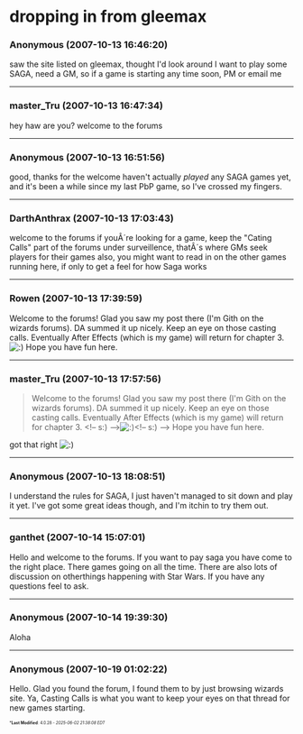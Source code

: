 # dropping in from gleemax

### **Anonymous** (2007-10-13 16:46:20)

saw the site listed on gleemax, thought I'd look around
I want to play some SAGA, need a GM, so if a game is starting any time soon, PM or email me

---

### **master_Tru** (2007-10-13 16:47:34)

hey haw are you? welcome to the forums

---

### **Anonymous** (2007-10-13 16:51:56)

good, thanks for the welcome
haven't actually *played* any SAGA games yet, and it's been a while since my last PbP game, so I've crossed my fingers.

---

### **DarthAnthrax** (2007-10-13 17:03:43)

welcome to the forums
if youÂ´re looking for a game, keep the "Cating Calls" part of the forums under surveillence, thatÂ´s where GMs seek players for their games
also, you might want to read in on the other games running here, if only to get a feel for how Saga works

---

### **Rowen** (2007-10-13 17:39:59)

Welcome to the forums! Glad you saw my post there (I'm Gith on the wizards forums). DA summed it up nicely. Keep an eye on those casting calls. Eventually After Effects (which is my game) will return for chapter 3. <!-- s:) -->![:)](https://i.ibb.co/8LPNcWCM/icon-e-smile.gif)<!-- s:) -->
Hope you have fun here.

---

### **master_Tru** (2007-10-13 17:57:56)

> Welcome to the forums! Glad you saw my post there (I&#39;m Gith on the wizards forums). DA summed it up nicely. Keep an eye on those casting calls. Eventually After Effects (which is my game) will return for chapter 3. &lt;!&ndash; s:) &ndash;&gt;![:)](https://i.ibb.co/8LPNcWCM/icon-e-smile.gif)&lt;!&ndash; s:) &ndash;&gt;
> Hope you have fun here.

got that right <!-- s:) -->![:)](https://i.ibb.co/8LPNcWCM/icon-e-smile.gif)<!-- s:) -->

---

### **Anonymous** (2007-10-13 18:08:51)

I understand the rules for SAGA, I just haven't managed to sit down and play it yet.
I've got some great ideas though, and I'm itchin to try them out.

---

### **ganthet** (2007-10-14 15:07:01)

Hello and welcome to the forums. If you want to pay saga you have come to the right place. There games going on all the time. There are also lots of discussion on otherthings happening with Star Wars. If you have any questions feel to ask.

---

### **Anonymous** (2007-10-14 19:39:30)

Aloha

---

### **Anonymous** (2007-10-19 01:02:22)

Hello. Glad you found the forum, I found them to by just browsing wizards site. Ya, Casting Calls is what you want to keep your eyes on that thread for new games starting.



<span style="font-size: 0.5em;">***Last Modified**: 4.0.28 - *2025-06-02 21:38:08 EDT*</span>